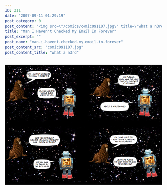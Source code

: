 ```yaml
---
ID: 211
date: "2007-09-11 01:29:19"
post_category: 0
post_content: "<img src=\"/comics/comic091107.jpg\" title=\"what a n3rd\" />"
title: "Man I Haven't Checked My Email In Forever"
post_excerpt: ""
post_name: "man-i-havent-checked-my-email-in-forever"
post_content_src: "comic091107.jpg"
post_content_title: "what a n3rd"
---
```



[![what a n3rd](/comics-hi-res/comic091107.jpg)](/comics-hi-res/comic091107.jpg)
